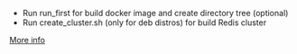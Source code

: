 * Run run_first for build docker  image and create directory tree (optional)
* Run create_cluster.sh (only for deb distros) for build Redis cluster




[More info](https://redis.io/topics/cluster-tutorial)
